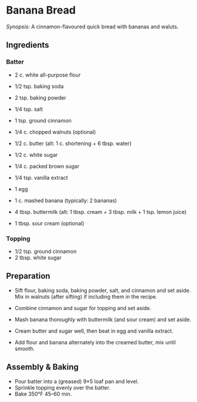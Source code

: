 # Banana Bread

*Synopsis:* A cinnamon-flavoured quick bread with bananas and waluts.

<!-- TODO: ![image](../img/banana-bread.jpg) -->

## Ingredients

### Batter

- 2 c. white all-purpose flour
- 1/2 tsp. baking soda
- 2 tsp. baking powder
- 1/4 tsp. salt
- 1 tsp. ground cinnamon
- 1/4 c. chopped walnuts (optional)


- 1/2 c. butter (alt: 1 c. shortening + 6 tbsp. water)
- 1/2 c. white sugar
- 1/4 c. packed brown sugar
- 1/4 tsp. vanilla extract
- 1 egg


- 1 c. mashed banana (typically: 2 bananas)
- 4 tbsp. buttermilk (alt: 1 tbsp. cream + 3 tbsp. milk + 1 tsp. lemon juice)
- 1 tbsp. sour cream (optional)

### Topping

- 1/2 tsp. ground cinnamon
- 2 tbsp. white sugar

## Preparation

- Sift flour, baking soda, baking powder, salt, and cinnamon and set aside.
  Mix in walnuts (after sifting) if including them in the recipe.

- Combine cinnamon and sugar for topping and set aside.

- Mash banana thoroughly with buttermilk (and sour cream) and set aside.

- Cream butter and sugar well, then beat in egg and vanilla extract.

- Add flour and banana alternately into the creamed butter, mix until smooth.

## Assembly & Baking

- Pour batter into a (greased) 9×5 loaf pan and level.
- Sprinkle topping evenly over the batter.
- Bake 350°F 45–60 min.
